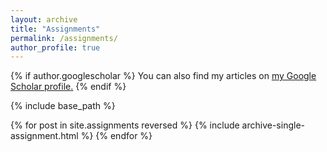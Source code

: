 ```yaml
---
layout: archive
title: "Assignments"
permalink: /assignments/
author_profile: true
---
```


{% if author.googlescholar %}
  You can also find my articles on <u><a href="{{author.googlescholar}}">my Google Scholar profile</a>.</u>
{% endif %}

{% include base_path %}

{% for post in site.assignments reversed %}
  {% include archive-single-assignment.html %}
{% endfor %}
<!-- {% for post in site.publications reversed %}
  {% include archive-single.html %}
{% endfor %} -->
